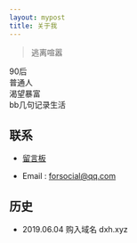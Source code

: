 ```yaml
---
layout: mypost
title: 关于我
---
```


> 逃离喧嚣  　
 
90后  
普通人  
渴望暴富        
bb几句记录生活   

## 联系

- [留言板](chat.html)

- Email&nbsp;: <a target="_blank" href="http://mail.qq.com/cgi-bin/qm_share?t=qm_mailme&email=hOLr9vfr5_3l6MT19arn6_k" style="text-decoration:none;">forsocial@qq.com</a>


## 历史
- 2019.06.04 购入域名 dxh.xyz 

 <br/>
 <br/>
 
